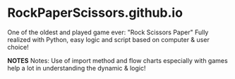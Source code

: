 # RockPaperScissors.github.io

One of the oldest and played game ever: "Rock Scissors Paper"
Fully realized with Python, easy logic and script based on computer & user choice!

**NOTES**
Notes: Use of import method and flow charts especially with games help a lot in understanding the dynamic & logic!
